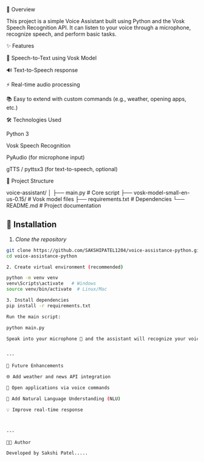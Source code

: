 📌 Overview

This project is a simple Voice Assistant built using Python and the Vosk Speech Recognition API.
It can listen to your voice through a microphone, recognize speech, and perform basic tasks.


✨ Features

🎤 Speech-to-Text using Vosk Model

🔊 Text-to-Speech response

⚡ Real-time audio processing

📚 Easy to extend with custom commands (e.g., weather, opening apps, etc.)


🛠 Technologies Used

Python 3

Vosk Speech Recognition

PyAudio (for microphone input)

gTTS / pyttsx3 (for text-to-speech, optional)


📂 Project Structure

voice-assistant/
│
├── main.py                # Core script
├── vosk-model-small-en-us-0.15/   # Vosk model files
├── requirements.txt       # Dependencies
└── README.md              # Project documentation

## 🚀 Installation  

1. *Clone the repository*  
```bash
git clone https://github.com/SAKSHIPATEL1204/voice-assistance-python.git
cd voice-assistance-python

2. Create virtual environment (recommended)

python -m venv venv
venv\Scripts\activate   # Windows
source venv/bin/activate  # Linux/Mac

3. Install dependencies
pip install -r requirements.txt

Run the main script:

python main.py

Speak into your microphone 🎤 and the assistant will recognize your voice and respond.


---

📌 Future Enhancements

🌐 Add weather and news API integration

📂 Open applications via voice commands

🧠 Add Natural Language Understanding (NLU)

💡 Improve real-time response



---

👩‍💻 Author

Developed by Sakshi Patel.....
